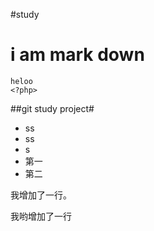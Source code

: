#study
# i am mark down #
    heloo
    <?php>
##git study project#
- ss
- ss
- s
- 第一
- 第二

我增加了一行。

我哟增加了一行